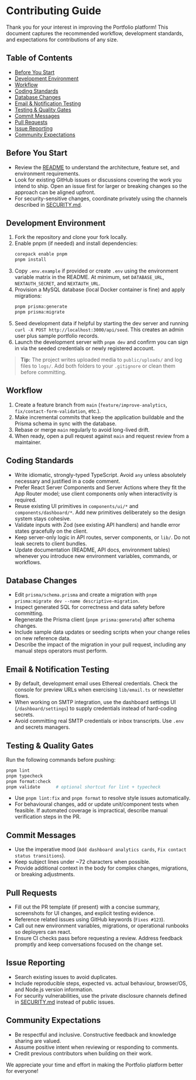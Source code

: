 # Contributing Guide

Thank you for your interest in improving the Portfolio platform! This document captures the recommended workflow, development standards, and expectations for contributions of any size.

## Table of Contents

- [Before You Start](#before-you-start)
- [Development Environment](#development-environment)
- [Workflow](#workflow)
- [Coding Standards](#coding-standards)
- [Database Changes](#database-changes)
- [Email & Notification Testing](#email--notification-testing)
- [Testing & Quality Gates](#testing--quality-gates)
- [Commit Messages](#commit-messages)
- [Pull Requests](#pull-requests)
- [Issue Reporting](#issue-reporting)
- [Community Expectations](#community-expectations)

## Before You Start

- Review the [README](./README.md) to understand the architecture, feature set, and environment requirements.
- Look for existing GitHub issues or discussions covering the work you intend to ship. Open an issue first for larger or breaking changes so the approach can be aligned upfront.
- For security-sensitive changes, coordinate privately using the channels described in [SECURITY.md](./SECURITY.md).

## Development Environment

1. Fork the repository and clone your fork locally.
2. Enable pnpm (if needed) and install dependencies:
   ```bash
   corepack enable pnpm
   pnpm install
   ```
3. Copy `.env.example` if provided or create `.env` using the environment variable matrix in the README. At minimum, set `DATABASE_URL`, `NEXTAUTH_SECRET`, and `NEXTAUTH_URL`.
4. Provision a MySQL database (local Docker container is fine) and apply migrations:
   ```bash
   pnpm prisma:generate
   pnpm prisma:migrate
   ```
5. Seed development data if helpful by starting the dev server and running `curl -X POST http://localhost:3000/api/seed`. This creates an admin user plus sample portfolio records.
6. Launch the development server with `pnpm dev` and confirm you can sign in via the seeded credentials or newly registered account.

> **Tip:** The project writes uploaded media to `public/uploads/` and log files to `logs/`. Add both folders to your `.gitignore` or clean them before committing.

## Workflow

1. Create a feature branch from `main` (`feature/improve-analytics`, `fix/contact-form-validation`, etc.).
2. Make incremental commits that keep the application buildable and the Prisma schema in sync with the database.
3. Rebase or merge `main` regularly to avoid long-lived drift.
4. When ready, open a pull request against `main` and request review from a maintainer.

## Coding Standards

- Write idiomatic, strongly-typed TypeScript. Avoid `any` unless absolutely necessary and justified in a code comment.
- Prefer React Server Components and Server Actions where they fit the App Router model; use client components only when interactivity is required.
- Reuse existing UI primitives in `components/ui/*` and `components/dashboard/*`. Add new primitives deliberately so the design system stays cohesive.
- Validate inputs with Zod (see existing API handlers) and handle error states gracefully on the client.
- Keep server-only logic in API routes, server components, or `lib/`. Do not leak secrets to client bundles.
- Update documentation (README, API docs, environment tables) whenever you introduce new environment variables, commands, or workflows.

## Database Changes

- Edit `prisma/schema.prisma` and create a migration with `pnpm prisma:migrate dev --name descriptive-migration`.
- Inspect generated SQL for correctness and data safety before committing.
- Regenerate the Prisma client (`pnpm prisma:generate`) after schema changes.
- Include sample data updates or seeding scripts when your change relies on new reference data.
- Describe the impact of the migration in your pull request, including any manual steps operators must perform.

## Email & Notification Testing

- By default, development email uses Ethereal credentials. Check the console for preview URLs when exercising `lib/email.ts` or newsletter flows.
- When working on SMTP integration, use the dashboard settings UI (`/dashboard/settings`) to supply credentials instead of hard-coding secrets.
- Avoid committing real SMTP credentials or inbox transcripts. Use `.env` and secrets managers.

## Testing & Quality Gates

Run the following commands before pushing:

```bash
pnpm lint
pnpm typecheck
pnpm format:check
pnpm validate      # optional shortcut for lint + typecheck
```

- Use `pnpm lint:fix` and `pnpm format` to resolve style issues automatically.
- For behavioural changes, add or update unit/component tests when feasible. If automated coverage is impractical, describe manual verification steps in the PR.

## Commit Messages

- Use the imperative mood (`Add dashboard analytics cards`, `Fix contact status transitions`).
- Keep subject lines under ~72 characters when possible.
- Provide additional context in the body for complex changes, migrations, or breaking adjustments.

## Pull Requests

- Fill out the PR template (if present) with a concise summary, screenshots for UI changes, and explicit testing evidence.
- Reference related issues using GitHub keywords (`Fixes #123`).
- Call out new environment variables, migrations, or operational runbooks so deployers can react.
- Ensure CI checks pass before requesting a review. Address feedback promptly and keep conversations focused on the change set.

## Issue Reporting

- Search existing issues to avoid duplicates.
- Include reproducible steps, expected vs. actual behaviour, browser/OS, and Node.js version information.
- For security vulnerabilities, use the private disclosure channels defined in [SECURITY.md](./SECURITY.md) instead of public issues.

## Community Expectations

- Be respectful and inclusive. Constructive feedback and knowledge sharing are valued.
- Assume positive intent when reviewing or responding to comments.
- Credit previous contributors when building on their work.

We appreciate your time and effort in making the Portfolio platform better for everyone!
